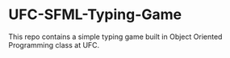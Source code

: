 # UFC-SFML-Typing-Game
This repo contains a simple typing game built in Object Oriented Programming class at UFC.
